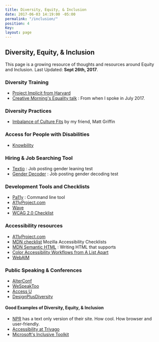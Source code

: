 ```yaml
---
title: Diversity, Equity, & Inclusion
date: 2017-06-03 14:19:00 -05:00
permalink: "/inclusion/"
position: 4
Key: 
layout: page
---
```


## Diversity, Equity, & Inclusion

This page is a growing resource of thoughts and resources around Equity and Inclusion. Last Updated: **Sept 26th, 2017**. 

### Diversity Training
- [Project Implicit from Harvard](https://implicit.harvard.edu/implicit/)
- [Creative Morning's Equality talk](https://youtu.be/5pj8E-XbRzE) : From when I spoke in July 2017.

### Diversity Practices
- [Imbalance of Culture Fits](https://alistapart.com/article/the-imbalance-of-culture-fit) by my friend, Matt Griffin

### Access for People with Disabilities
- [Knowbility](https://www.knowbility.org/)

### Hiring & Job Searching Tool
- [Textio](https://textio.com/) : Job posting gender leaning test
- [Gender Decoder](http://gender-decoder.katmatfield.com/) : Job posting gender decoding test

### Development Tools and Checklists
- [Pa11y](https://github.com/pa11y/pa11y) : Command line tool 
- [A11yProject.com](http://a11yproject.com/checklist.html)
- [Wave](http://wave.webaim.org/)
- [WCAG 2.0 Checklist](http://webaim.org/standards/wcag/checklist)

### Accessibility resources
- [A11yProject.com](http://a11yproject.com/)
- [MDN checklist](https://developer.mozilla.org/en-US/docs/Web/Accessibility/Mobile_accessibility_checklist) Mozilla Accessibility Checklists
- [MDN Semantic HTML](https://developer.mozilla.org/en-US/docs/Web/HTML/Element) : Writing HTML that supports 
- [Color Accessibility Workflows from A List Apart](https://alistapart.com/article/color-accessibility-workflows)
- [WebAIM](http://webaim.org/)

### Public Speaking & Conferences
- [AlterConf](http://alterconf.com)
- [WeSpeakToo](http://wespeaktoo.org/)
- [Access U](https://www.knowbility.org/education/accessu/)
- [DesignPlusDiversity](http://designplusdiversity.org/)


#### Good Examples of Diversity, Equity, & Inclusion
- [NPR](http://thin.npr.org/) has a text only version of their site. How cool. How browser and user-friendly.
- [Accessibility at Trivago](http://tech.trivago.com/2017/09/26/accessibility-at-trivago/)
- [Microsoft's Inclusive Toolkit](https://www.microsoft.com/en-us/design/inclusive)


